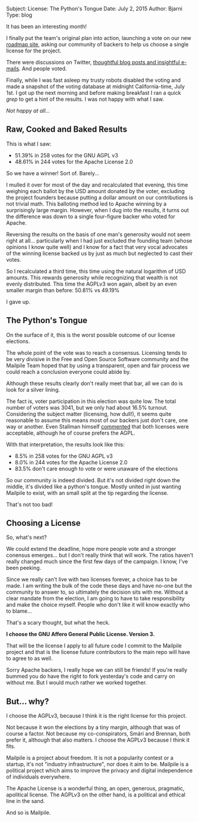 Subject: License: The Python's Tongue
Date: July 2, 2015
Author: Bjarni
Type: blog

It has been an interesting month!

I finally put the team's original plan into action, launching a vote
on our new [roadmap site](/roadmap/), asking our community of backers
to help us choose a single license for the project.

There were discussions on Twitter, [thoughtful blog posts and insightful
e-mails](2015-06-15_Community_License_Feedback.html). And people voted.

Finally, while I was fast asleep my trusty robots disabled the voting
and made a snapshot of the voting database at midnight
California-time, July 1st. I got up the next morning and before making
breakfast I ran a quick *grep* to get a hint of the results. I was not
happy with what I saw.

*Not happy at all...*


## Raw, Cooked and Baked Results

This is what I saw:

* 51.39% in 258 votes for the GNU AGPL v3
* 48.61% in 244 votes for the Apache License 2.0

So we have a winner! Sort of. Barely...

I mulled it over for most of the day and recalculated that evening, this
time weighing each ballot by the USD amount donated by the voter,
excluding the project founders because putting a dollar amount on our
contributions is not trivial math. This balloting method led to Apache
winning by a surprisingly large margin. However, when I dug into the
results, it turns out the difference was down to a single four-figure
backer who voted for Apache.

Reversing the results on the basis of one man's generosity would not
seem right at all... particularly when I had just excluded the
founding team (whose opinions I know quite well) and I know for a fact
that very vocal advocates of the winning license backed us by just as
much but neglected to cast their votes.

So I recalculated a third time, this time using the natural logarithm of
USD amounts. This rewards generosity while recognizing that wealth is
not evenly distributed. This time the AGPLv3 won again, albeit by an
even smaller margin than before: 50.81% vs 49.19%

I gave up.


## The Python's Tongue

On the surface of it, this is the worst possible outcome of our
license elections.

The whole point of the vote was to reach a consensus. Licensing tends to
be very divisive in the Free and Open Source Software community and the
Mailpile Team hoped that by using a transparent, open and fair process
we could reach a conclusion everyone could abide by.

Although these results clearly don't really meet that bar, all we can do
is look for a silver lining.

The fact is, voter participation in this election was quite low. The
total number of voters was 3041, but we only had about 16.5% turnout.
Considering the subject matter (licensing, how dull!), it seems quite
reasonable to assume this means most of our backers just don't care, one
way or another. Even Stallman himself [commented](http://b.pagekite.me/blog/2015-06-15_Community_License_Feedback.html)
that both licenses were acceptable, although he of course prefers the
AGPL.

With that interpretation, the results look like this:

* 8.5% in 258 votes for the GNU AGPL v3
* 8.0% in 244 votes for the Apache License 2.0
* 83.5% don't care enough to vote or were unaware of the elections

So our community is indeed divided. But it's not divided right down the
middle, it's divided like a python's tongue. Mostly united in just
wanting Mailpile to exist, with an small split at the tip regarding the
license.

That's not too bad!


## Choosing a License

So, what's next?

We could extend the deadline, hope more people vote and a stronger
conensus emerges... but I don't really think that will work. The ratios
haven't really changed much since the first few days of the campaign.
I know, I've been peeking.

Since we really can't live with two licenses forever, a choice has to be
made. I am writing the bulk of the code these days and have no-one but
the community to answer to, so ultimately the decision sits with me.
Without a clear mandate from the election, I am going to have to take
responsibility and make the choice myself. People who don't like it will
know exactly who to blame...

That's a scary thought, but what the heck.

**I choose the GNU Affero General Public License. Version 3.**

That will be the license I apply to all future code I commit to the
Mailpile project and that is the license future contributors to the main
repo will have to agree to as well.

Sorry Apache backers, I really hope we can still be friends! If you're
really bummed you do have the right to fork yesterday's code and carry
on without me. But I would much rather we worked together.


## But... why?

I choose the AGPLv3, because I think it is the right license for this
project.

Not because it won the elections by a tiny margin, although that was of
course a factor. Not because my co-conspirators, Smári and Brennan, both
prefer it, although that also matters. I choose the AGPLv3 because I
think it fits.

Mailpile is a project about freedom. It is not a popularity contest or a
startup, it's not "industry infrastructure", nor does it aim to be.
Mailpile is a political project which aims to improve the privacy and
digital independence of individuals everywhere.

The Apache License is a wonderful thing, an open, generous, pragmatic,
apolitical license. The AGPLv3 on the other hand, is a political and
ethical line in the sand.

And so is Mailpile.
